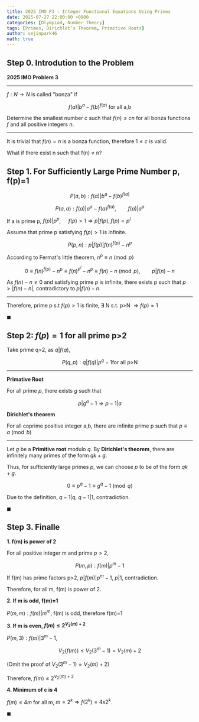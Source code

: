 ```yaml
---
title: 2025 IMO P3 - Integer Functional Equations Using Primes
date: 2025-07-27 22:00:00 +0900
categories: [Olympiad, Number Theory]
tags: [Primes, Dirichlet’s Theorem, Primitive Roots]
author: sejinpark46
math: true
---
```


## Step 0. Introdution to the Problem

**2025 IMO Problem 3**

---

$f : N \to N$ is called "bonza" if

$$
f(a)|b^a-f(b)^{f(a)}   \text{   for all a,b}
$$

Determine the smallest number $c$ such that $f(n)\leqslant cn$ for all bonza functions $f$ and all positive integers $n$.

---

It is trivial that $f(n)=n$ is a bonza function, therefore $1\leqslant c$ is valid.

What if there exist n such that f(n) $\neq$ n?


## Step 1. For Sufficiently Large Prime Number p, f(p)=1

$$
P(a,b): f(a)|b^a-f(b)^{f(a)}
$$

$$
P(a,a): f(a)|a^a-f(a)^{f(a)}, \qquad f(a)|a^a
$$

If a is prime p, $f(p)|p^p$, $\quad f(p)>1 \Rightarrow p|f(p), f(p)=p^l$

Assume that prime p satisfying $f(p)>1$ is infinite.

$$
P(p,n): p|f(p)|f(n)^{f(p)}-n^p
$$

According to Fermat's little theorem, $n^p \equiv n \pmod{p}$

$$
0 \equiv f(n)^{f(p)}-n^p \equiv f(n)^{p^l}-n^p \equiv f(n)-n \pmod{p}, \qquad p|f(n)-n
$$

As $f(n)-n \neq 0$ and satisfying prime $p$ is infinite, there exists p such that $p>|f(n)-n|$, contradictory to $p|f(n)-n$.

---

Therefore, prime p s.t $f(p)>1$ is finite, $\exists$ N s.t. p>N $\Rightarrow f(p)=1$

$\blacksquare$


## Step 2: $f(p)=1$ for all prime p>2

Take prime q>2, as $q|f(q)$,

$$
P(q,p): q|f(q)|p^q-1 \text{for all p>N}
$$

---
**Primative Root**

For all prime $p$, there exists $g$ such that

$$
p|g^a-1 \Rightarrow p-1|a
$$



**Dirichlet's theorem**

For all coprime positive integer a,b, there are infinite prime p such that $p \equiv a \pmod{b}$

---


Let $g$ be a **Primitive root** modulo $q$. By **Dirichlet's theorem**, there are infinitely many primes of the form $qk+g$.

Thus, for sufficiently large primes $p$, we can choose $p$ to be of the form $qk+g$.

$$
0 \equiv p^q-1 \equiv g^q-1 \pmod{q}
$$

Due to the definition, $q-1|q$, $q-1|1$, contradiction.

$\blacksquare$


## Step 3. Finalle

**1. f(m) is power of 2**

For all positive integer m and prime $p>2$,

$$
P(m,p): f(m)|p^m-1
$$

If f(m) has prime factors p>2, $p|f(m)|p^m-1$, $p|1$, contradiction.

Therefore, for all m, f(m) is power of 2.

**2. If m is odd, f(m)=1**

$P(m,m): f(m)|m^m$, f(m) is odd, therefore f(m)=1

**3. If m is even, $f(m) \leq 2^{V_2(m)+2}$**

$P(m,3): f(m)|3^m-1$,

$$
V_2(f(m)) \leq V_2(3^m-1) = V_2(m)+2
$$

(Omit the proof of $V_2(3^m-1) = V_2(m)+2$)

Therefore, $f(m) \leq 2^{V_2(m)+2}$

**4. Minimum of c is 4**

$f(m) \leq 4m$ for all m, $m=2^k \Rightarrow f(2^k)=4x2^k$.

$\blacksquare$
